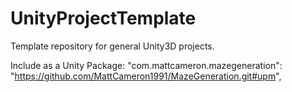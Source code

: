 # UnityProjectTemplate

Template repository for general Unity3D projects.

Include as a Unity Package:
"com.mattcameron.mazegeneration": "https://github.com/MattCameron1991/MazeGeneration.git#upm",
